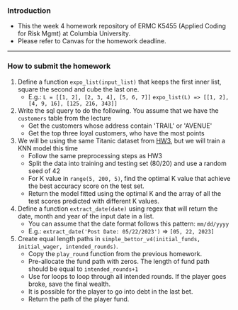 ### Introduction
- This the week 4 homework repository of ERMC K5455 (Applied Coding for Risk Mgmt) at Columbia University. 
- Please refer to Canvas for the homework deadline.

<hr>

### How to submit the homework

1. Define a function `expo_list(input_list)`  that keeps the first inner list, square the second and cube the last one. 
   - E.g.: `L = [[1, 2], [2, 3, 4], [5, 6, 7]]` `expo_list(L) => [[1, 2], [4, 9, 16], [125, 216, 343]]`
2. Write the sql query to do the following. You assume that we have the `customers` table from the lecture
   - Get the customers whose address contain 'TRAIL' or 'AVENUE'
   - Get the top three loyal customers, who have the most points
3. We will be using the same Titanic dataset from [HW3](https://github.com/AC4RM/AC4RM-HW3), but we will train a KNN model this time
   - Follow the same preprocessing steps as HW3
   - Split the data into training and testing set (80/20) and use a random seed of 42
   - For K value in `range(5, 200, 5)`, find the optimal K value that achieve the best accuracy score on the test set.
   - Return the model fitted using the optimal K and the array of all the test scores predicted with different K values.
4. Define a function `extract_date(date)` using regex that will return the date, month and year of the input date in a list.
   - You can assume that the date format follows this pattern: `mm/dd/yyyy`
   - E.g.: `extract_date('Post Date: 05/22/2023')` => `[05, 22, 2023]`
5. Create equal length paths in `simple_bettor_v4(initial_funds, initial_wager, intended_rounds)`.
   - Copy the `play_round` function from the previous homework.
   - Pre-allocate the fund path with zeros. The length of fund path should be equal to `intended_rounds+1`
   - Use for loops to loop through all intended rounds. If the player goes broke, save the final wealth. 
   - It is possible for the player to go into debt in the last bet.
   - Return the path of the player fund.
